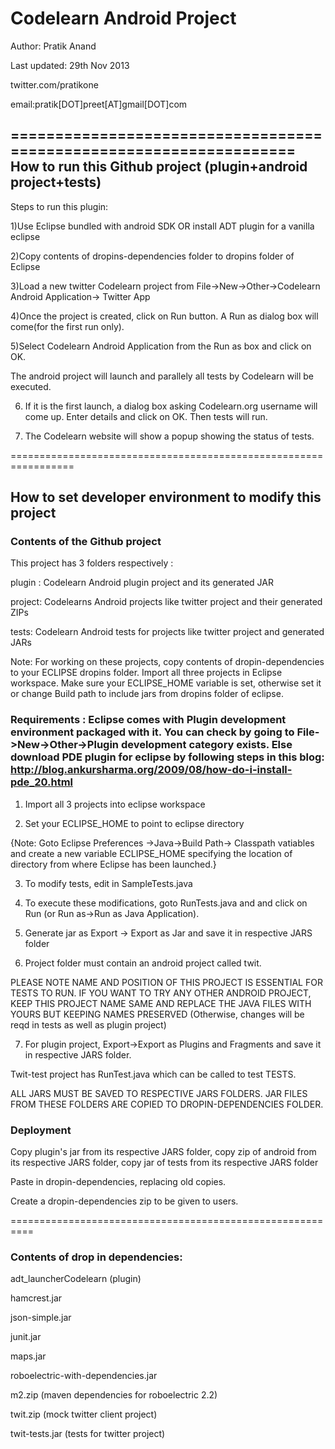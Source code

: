 Codelearn Android Project
==========================

Author: Pratik Anand 

Last updated: 29th Nov 2013

twitter.com/pratikone

email:pratik[DOT]preet[AT]gmail[DOT]com


===================================================================
How to run this Github project (plugin+android project+tests)
---------------------------------------------------------------
Steps to run this plugin:

1)Use Eclipse bundled with android SDK OR install ADT plugin for a vanilla eclipse

2)Copy contents of dropins-dependencies folder to dropins folder of Eclipse

3)Load a new twitter Codelearn project from File->New->Other->Codelearn Android Application-> Twitter App

4)Once the project is created, click on Run button. A Run as dialog box will come(for the first run only).

5)Select Codelearn Android Application from the Run as box and click on OK.

The android project will launch and parallely all tests by Codelearn will be executed.

6) If it is the first launch, a dialog box asking Codelearn.org username will come up. Enter details and click on OK. Then tests will run.

7) The Codelearn website will show a popup showing the status of tests.

=================================================================

How to set developer environment to modify this project
--------------------------------------------------------

### Contents of the Github project
This project has 3 folders respectively :

plugin : Codelearn Android plugin project and its generated JAR

project: Codelearns Android projects like twitter project and their generated ZIPs

tests: Codelearn Android tests for projects like twitter project and generated JARs

Note: For working on these projects, copy contents of dropin-dependencies to your ECLIPSE dropins folder. Import all three projects in Eclipse workspace. Make sure your ECLIPSE_HOME variable is set, otherwise set it or change Build path to include jars from dropins folder of eclipse.


### Requirements : Eclipse comes with Plugin development environment packaged with it. You can check by going to File->New->Other->Plugin development category exists. Else download PDE plugin for eclipse by following steps in this blog: http://blog.ankursharma.org/2009/08/how-do-i-install-pde_20.html

1) Import all 3 projects into eclipse workspace

2) Set your ECLIPSE_HOME to point to eclipse directory

{Note: Goto Eclipse Preferences ->Java->Build Path-> Classpath vatiables and create a new variable ECLIPSE_HOME specifying the location of directory from where Eclipse has been launched.}


3) To modify tests, edit in SampleTests.java

4) To execute these modifications, goto RunTests.java and and click on Run (or Run as->Run as Java Application).

5) Generate jar as Export -> Export as Jar and save it in respective JARS folder

6)  Project folder must contain an android project called twit. 

PLEASE NOTE NAME AND POSITION OF THIS PROJECT IS ESSENTIAL FOR TESTS TO RUN. IF YOU WANT TO TRY ANY OTHER ANDROID PROJECT, KEEP THIS PROJECT NAME SAME AND REPLACE THE JAVA FILES WITH YOURS BUT KEEPING NAMES PRESERVED (Otherwise, changes will be reqd in tests as well as plugin project)

7) For plugin project, Export->Export as Plugins and Fragments and save it in respective JARS folder.


Twit-test project has RunTest.java which can be called to test TESTS.

ALL JARS MUST BE SAVED TO RESPECTIVE JARS FOLDERS. JAR FILES FROM THESE FOLDERS ARE COPIED TO DROPIN-DEPENDENCIES FOLDER.

### Deployment

Copy plugin's jar from its respective JARS folder, copy zip of android from its respective JARS folder, copy jar of tests from its respective JARS folder

Paste in dropin-dependencies, replacing old copies.

Create a dropin-dependencies zip to be given to users.



==========================================================

### Contents of drop in dependencies:

adt_launcherCodelearn (plugin)

hamcrest.jar

json-simple.jar

junit.jar

maps.jar

roboelectric-with-dependencies.jar

m2.zip (maven dependencies for roboelectric 2.2)

twit.zip (mock twitter client project)

twit-tests.jar (tests for twitter project)

